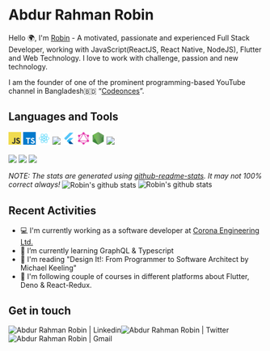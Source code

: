 # Abdur Rahman Robin
Hello 🌍, I'm [Robin](https://devrobin.vercel.app/) - A motivated, passionate and experienced Full Stack Developer, working with JavaScript(ReactJS, React Native, NodeJS), Flutter and Web Technology. I love to work with challenge, passion and new technology.

I am the founder of one of the prominent programming-based YouTube channel in Bangladesh🇧🇩 “[Codeonces](https://youtube.com/c/Codeonces)”.

## Languages and Tools
<code><img height="25" src="https://raw.githubusercontent.com/github/explore/80688e429a7d4ef2fca1e82350fe8e3517d3494d/topics/javascript/javascript.png"></code>
<code><img height="25" src="https://raw.githubusercontent.com/github/explore/80688e429a7d4ef2fca1e82350fe8e3517d3494d/topics/typescript/typescript.png"></code>
<code><img height="25" src="https://raw.githubusercontent.com/github/explore/80688e429a7d4ef2fca1e82350fe8e3517d3494d/topics/react/react.png"></code>
<code><img height="25" src="https://redux.js.org/img/redux.svg"></code>
<code><img height="25" src="https://raw.githubusercontent.com/github/explore/80688e429a7d4ef2fca1e82350fe8e3517d3494d/topics/flutter/flutter.png"></code>
<code><img height="25" src="https://raw.githubusercontent.com/github/explore/5c058a388828bb5fde0bcafd4bc867b5bb3f26f3/topics/graphql/graphql.png"></code>
<code><img height="25" src="https://raw.githubusercontent.com/github/explore/80688e429a7d4ef2fca1e82350fe8e3517d3494d/topics/nodejs/nodejs.png"></code>
<code><img height="25" src="https://deno.land/logo.svg"></code>
<br /><br />
<code><img height="25" src="https://www.adobe.com/content/dam/cc/icons/xd.svg"></code>
<code><img height="25" src="https://www.adobe.com/content/dam/cc/icons/photoshop-mobile.svg"></code>
<code><img height="25" src="https://www.adobe.com/content/dam/cc/icons/pr_cc_app_RGB.svg"></code>

*NOTE: The stats are generated using [github-readme-stats](https://github.com/anuraghazra/github-readme-stats). It may not 100% correct always!*
<a><img align="center" src="https://github-readme-stats.vercel.app/api?username=robin3317&show_icons=true&theme=radical&line_height=27" alt="Robin's github stats" /></a>
<a><img align="top" src="https://github-readme-stats.vercel.app/api/top-langs/?username=robin3317&theme=radical&hide_langs_below=1&layout=compact" alt="Robin's github stats" /></a>

## Recent Activities
- 💻  I'm currently working as a software developer at [Corona Engineering Ltd.](https://coronabd.com/)
- 🌱  I’m currently learning GraphQL & Typescript
- 📖  I'm reading "Design It!: From Programmer to Software Architect by Michael Keeling"
- 🎥  I'm following couple of courses in different platforms about Flutter, Deno & React-Redux.

## Get in touch
<a href="https://www.linkedin.com/in/robin4java/">
  <img align="left" alt="Abdur Rahman Robin | Linkedin" src="https://img.icons8.com/color/48/000000/linkedin.png" />
</a>
<a href="https://twitter.com/robin4java">
  <img align="left" alt="Abdur Rahman Robin | Twitter" src="https://img.icons8.com/color/48/000000/twitter.png" />
</a>
<a href="mailto:abdurrahmanrobin47@gmail.com">
  <img align="left" alt="Abdur Rahman Robin | Gmail" src="https://img.icons8.com/color/48/000000/gmail.png" />
</a>
